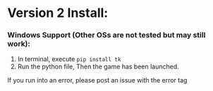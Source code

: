 # Version 2 Install:

### Windows Support (Other OSs are not tested but may still work):
1. In terminal, execute `pip install tk`
2. Run the python file, Then the game has been launched.

If you run into an error, please post an issue with the error tag
